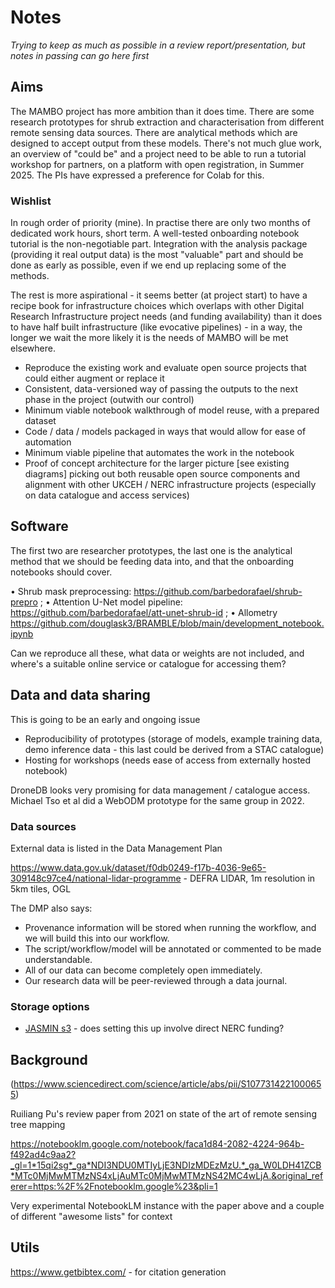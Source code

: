 # Notes

_Trying to keep as much as possible in a review report/presentation, but notes in passing can go here first_

## Aims

The MAMBO project has more ambition than it does time. There are some research prototypes for shrub extraction and characterisation from different remote sensing data sources. There are analytical methods which are designed to accept output from these models. There's not much glue work, an overview of "could be" and a project need to be able to run a tutorial workshop for partners, on a platform with open registration, in Summer 2025. The PIs have expressed a preference for Colab for this.

### Wishlist

In rough order of priority (mine). In practise there are only two months of dedicated work hours, short term. A well-tested onboarding notebook tutorial is the non-negotiable part. Integration with the analysis package (providing it real output data) is the most "valuable" part and should be done as early as possible, even if we end up replacing some of the methods.

The rest is more aspirational - it seems better (at project start) to have a recipe book for infrastructure choices which overlaps with other Digital Research Infrastructure project needs (and funding availability) than it does to have half built infrastructure (like evocative pipelines) - in a way, the longer we wait the more likely it is the needs of MAMBO will be met elsewhere.

* Reproduce the existing work and evaluate open source projects that could either augment or replace it
* Consistent, data-versioned way of passing the outputs to the next phase in the project (outwith our control)
* Minimum viable notebook walkthrough of model reuse, with a prepared dataset
* Code / data / models packaged in ways that would allow for ease of automation
* Minimum viable pipeline that automates the work in the notebook
* Proof of concept architecture for the larger picture [see existing diagrams] picking out both reusable open source components and alignment with other UKCEH / NERC infrastructure projects (especially on data catalogue and access services)

## Software

The first two are researcher prototypes, the last one is the analytical method that we should be feeding data into, and that the onboarding notebooks should cover.

•	Shrub mask preprocessing: https://github.com/barbedorafael/shrub-prepro ; 
•	Attention U-Net model pipeline: https://github.com/barbedorafael/att-unet-shrub-id ; 
•	Allometry https://github.com/douglask3/BRAMBLE/blob/main/development_notebook.ipynb

Can we reproduce all these, what data or weights are not included, and where's a suitable online service or catalogue for accessing them?

## Data and data sharing

This is going to be an early and ongoing issue

* Reproducibility of prototypes (storage of models, example training data, demo inference data - this last could be derived from a STAC catalogue)
* Hosting for workshops (needs ease of access from externally hosted notebook)

DroneDB looks very promising for data management / catalogue access. Michael Tso et al did a WebODM prototype for the same group in 2022. 

### Data sources

External data is listed in the Data Management Plan

https://www.data.gov.uk/dataset/f0db0249-f17b-4036-9e65-309148c97ce4/national-lidar-programme - DEFRA LIDAR, 1m resolution in 5km tiles, OGL

The DMP also says:

* Provenance information will be stored when running the workflow, and we will build this into
our workflow.
* The script/workflow/model will be annotated or commented to be made understandable.
* All of our data can become completely open immediately.
* Our research data will be peer-reviewed through a data journal.


### Storage options 

* [JASMIN s3](https://help.jasmin.ac.uk/docs/short-term-project-storage/managing-a-gws) - does setting this up involve direct NERC funding? 

## Background

(https://www.sciencedirect.com/science/article/abs/pii/S1077314221000655)

Ruiliang Pu's review paper from 2021 on state of the art of remote sensing tree mapping

https://notebooklm.google.com/notebook/faca1d84-2082-4224-964b-f492ad4c9aa2?_gl=1*15qi2sg*_ga*NDI3NDU0MTIyLjE3NDIzMDEzMzU.*_ga_W0LDH41ZCB*MTc0MjMwMTMzNS4xLjAuMTc0MjMwMTMzNS42MC4wLjA.&original_referer=https:%2F%2Fnotebooklm.google%23&pli=1

Very experimental NotebookLM instance with the paper above and a couple of different "awesome lists" for context

## Utils

https://www.getbibtex.com/ - for citation generation
